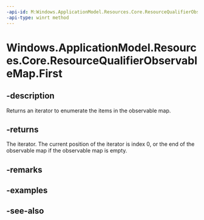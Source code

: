 ----api-id: M:Windows.ApplicationModel.Resources.Core.ResourceQualifierObservableMap.First
-api-type: winrt method
---<!-- Method syntaxpublic Windows.Foundation.Collections.IIterator<Windows.Foundation.Collections.IKeyValuePair<string, string>> First()--># Windows.ApplicationModel.Resources.Core.ResourceQualifierObservableMap.First## -descriptionReturns an iterator to enumerate the items in the observable map.## -returnsThe iterator. The current position of the iterator is index 0, or the end of the observable map if the observable map is empty.## -remarks## -examples## -see-also